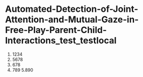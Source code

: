 # Automated-Detection-of-Joint-Attention-and-Mutual-Gaze-in-Free-Play-Parent-Child-Interactions_test_testlocal


1. 1234
2. 5678
3. 678
4. 789
5.890

